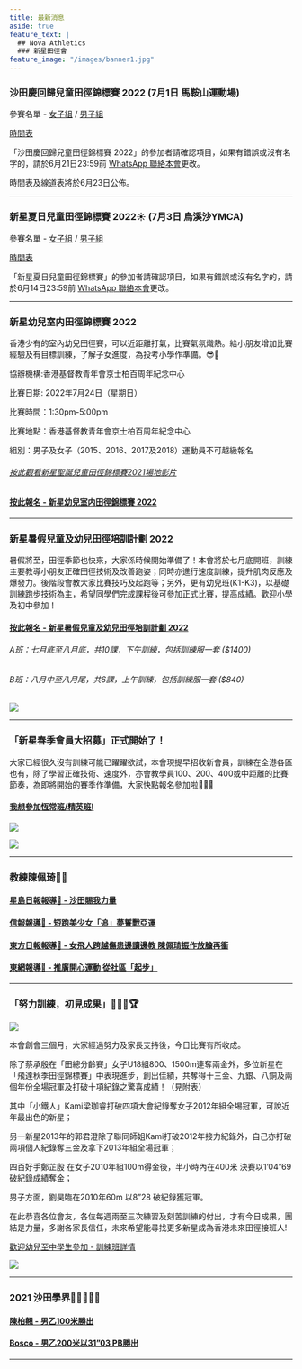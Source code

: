 ```yaml
---
title: 最新消息
aside: true
feature_text: |
  ## Nova Athletics
  ### 新星田徑會
feature_image: "/images/banner1.jpg"
---
```

### 沙田慶回歸兒童田徑錦標賽 2022 (7月1日 馬鞍山運動場)

參賽名單 - [女子組](https://drive.google.com/file/d/1yijWORavp-PzVljYB3JOcIOPc3p6Mkct/view?usp=sharing) / [男子組](https://drive.google.com/file/d/1NrfZDxek-AimwBghWYVz0iKsO9LVXhi9/view?usp=sharing)

[時間表](https://drive.google.com/file/d/1qM8WW3sT2sHp4wwciquijh1PO-tqNh18/view?usp=sharing)

「沙田慶回歸兒童田徑錦標賽 2022」的參加者請確認項目，如果有錯誤或沒有名字的，請於6月21日23:59前 [WhatsApp 聯絡本會](https://api.whatsapp.com/send?phone=85260661322)更改。

時間表及線道表將於6月23日公佈。

---------------------------------------------------------------------------------------
### 新星夏日兒童田徑錦標賽 2022☀️ (7月3日 烏溪沙YMCA)

參賽名單 - [女子組](https://drive.google.com/file/d/1RQZeVFXVlzNv9_EJDdZ5nqxCPANssnrI/view?usp=sharing) / [男子組](https://drive.google.com/file/d/1EAY7qJ5USLg_tijuqt2pSFoFBjmSMw1M/view?usp=sharing)

[時間表](https://drive.google.com/file/d/1gEoa-azTvUq08-GcguxAKFR8J1VRgC4s/view?usp=sharing)

「新星夏日兒童田徑錦標賽」的參加者請確認項目，如果有錯誤或沒有名字的，請於6月14日23:59前 [WhatsApp 聯絡本會](https://api.whatsapp.com/send?phone=85260661322)更改。

---------------------------------------------------------------------------------------
### 新星幼兒室内田徑錦標賽 2022

香港少有的室內幼兒田徑賽，可以近距離打氣，比賽氣氛熾熱。給小朋友增加比賽經驗及有目標訓練，了解子女進度，為投考小學作準備。😎👏

協辦機構:香港基督教青年會京士柏百周年紀念中心

比賽日期: 2022年7月24日（星期日）

比賽時間：1:30pm-5:00pm

比賽地點：香港基督教青年會京士柏百周年紀念中心

組別：男子及女子（2015、2016、2017及2018）運動員不可越級報名

###### [按此觀看新星聖誕兒童田徑錦標賽2021場地影片](https://drive.google.com/file/d/1L8YzEq3zM8Xs1ff7A_SMuAPYEGimcjxU/view?usp=sharing)

#### [按此報名 - 新星幼兒室内田徑錦標賽 2022](https://forms.zohopublic.com/hknovasports852/form/JulyNewcompetition/formperma/U_Q4mFoJsN_gnmc7WonjIco1qgO5dqJRU_MLmY5_rDI?fbclid=IwAR2wPkj-PgCvo-eBVjRn2cRv7vK_VAm-naL8tlPvZt1RUOC0DIlAKF5dfFk)

---------------------------------------------------------------------------------------
### 新星暑假兒童及幼兒田徑培訓計劃 2022

暑假將至，田徑季節也快來，大家係時候開始準備了！本會將於七月底開班，訓練主要教導小朋友正確田徑技術及改善跑姿；同時亦進行速度訓練，提升肌肉反應及爆發力。後階段會教大家比賽技巧及起跑等；另外，更有幼兒班(K1-K3)，以基礎訓練跑步技術為主，希望同學們完成課程後可參加正式比賽，提高成績。歡迎小學及初中參加！

#### [按此報名 - 新星暑假兒童及幼兒田徑培訓計劃 2022](https://forms.gle/HX9ZVHofxw7Ts1Dk6)

###### A班：七月底至八月底，共10課，下午訓練，包括訓練服一套 ($1400)

###### B班：八月中至八月尾，共6課，上午訓練，包括訓練服一套 ($840)

![](/images/暑假培訓計劃2022_NEW.jpeg)

---------------------------------------------------------------------------------------
### 「新星春季會員大招募」正式開始了！
大家已經很久沒有訓練可能已躍躍欲試，本會現提早招收新會員，訓練在全港各區也有，除了學習正確技術、速度外，亦會教學員100、200、400或中距離的比賽節奏，為即將開始的賽季作準備，大家快點報名參加啦🌝🤟🏻

#### [我想參加恆常班/精英班!](https://docs.google.com/forms/d/e/1FAIpQLScXZvev1WfGzgGRg6c0O_HwiLUTxomhsZbSMn7ubRmbv1dFzw/viewform?usp=sf_link)

![](/images/Regular.png)

![](/images/Elite_Web.png)

---------------------------------------------------------------------------------------

### 教練陳佩琦👩🏽

#### [星島日報報導📰 - 沙田賜我力量](https://drive.google.com/drive/folders/1ngK58f050uDZj7RgVmokHQQTiDBm-nfP?usp=sharing)

#### [信報報導📰 - 短跑美少女「追」夢誓戰亞運](https://drive.google.com/file/d/1NgN3GuMWmGJVSenFJypOgL8vqFuxYApv/view?usp=sharing)

#### [東方日報報導📰 - 女飛人跨越傷患邊讀邊教 陳佩琦振作放膽再衝](https://orientaldaily.on.cc/content/%E9%AB%94%E8%82%B2/odn-20211126-1126_00286_041/%E5%A5%B3%E9%A3%9B%E4%BA%BA%E8%B7%A8%E8%B6%8A%E5%82%B7%E6%82%A3%E9%82%8A%E8%AE%80%E9%82%8A%E6%95%99-%E9%99%B3%E4%BD%A9%E7%90%A6%E6%8C%AF%E4%BD%9C%E6%94%BE%E8%86%BD%E5%86%8D%E8%A1%9D?fbclid=IwAR3tCLKgaWevelE1CkNDt35_h4jvjbahZq-6KdIOuqoGGtac--nebOFVOoU)

#### [東網報導📰 - 推廣開心運動 從社區「起步」](https://hk.on.cc/onad/bkn/cnt/ad/20211115/ad-20211115150906775-1115_21011_001.html)

---------------------------------------------------------------------------------------

### 「努力訓練，初見成果」💪🏻🎉🏆

![](/images/Athletes.jpg)

本會創會三個月，大家經過努力及家長支持後，今日比賽有所收成。

除了蔡承殷在「田總分齡賽」女子U18組800、1500m連奪兩金外，多位新星在「飛達秋季田徑錦標賽」中表現進步，創出佳績，共奪得十三金、九銀、八銅及兩個年份全場冠軍及打破十項紀錄之驚喜成績！（見附表）

其中「小鐵人」Kami梁珈睿打破四項大會紀錄奪女子2012年組全埸冠軍，可說近年最出色的新星；

另一新星2013年的郭君澄除了聯同師姐Kami打破2012年接力紀錄外，自己亦打破兩項個人紀錄奪三金及拿下2013年組全場冠軍；

四百好手鄭芷殷 在女子2010年組100m得金後，半小時內在400米 決賽以1’04”69破紀錄成績奪金；

男子方面，劉昊臨在2010年60m 以8”28 破紀錄獲冠軍。

在此恭喜各位會友，各位每週兩至三次練習及刻苦訓練的付出，才有今日成果，團結是力量，多謝各家長信任，未來希望能尋找更多新星成為香港未來田徑接班人!

[歡迎幼兒至中學生參加 - 訓練班詳情](https://docs.google.com/forms/d/e/1FAIpQLScXZvev1WfGzgGRg6c0O_HwiLUTxomhsZbSMn7ubRmbv1dFzw/viewform?fbclid=IwAR1lI5pe4k28V-qBzkFvfGz8-Mrw3iTpbRaucbRJRTIr_V2n01rZBCtYNZo)

![](/images/新星訓練_初見成果.jpg)

---------------------------------------------------------------------------------------

### 2021 沙田學界🏃🏻‍♀️🏃🏻

#### [陳柏翹 - 男乙100米勝出](https://drive.google.com/file/d/1YMheR5loAjQaXWFzcw5uuEgBzbf1P9QC/view?usp=sharing) 

#### [Bosco - 男乙200米以31”03 PB勝出](https://drive.google.com/file/d/1BrIfrZuCVbG_EmYVWTK_PSifCoOq3q4B/view?usp=sharing)

---------------------------------------------------------------------------------------
